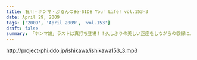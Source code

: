 ```yaml
---
title: 石川・ホンマ・ぶるんのBe-SIDE Your Life! vol.153-3
date: April 29, 2009
tags: ['2009', 'April 2009', 'vol.153']
draft: false
summary: 「ホンマ論」ラストは真打ち登場！！久しぶりの美しい正座をしながらの収録に。これほどまでにしっくりとくる正座をする人間はいないのではないか！？と思われるほどのそれはそれはと素晴らしい正座でした。NAMAE
---
```


http://project-phi.ddo.jp/ishikawa/ishikawa153_3.mp3